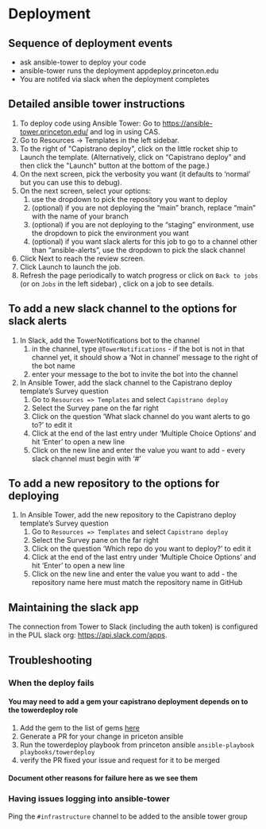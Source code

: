 # Deployment

## Sequence of deployment events
* ask ansible-tower to deploy your code
* ansible-tower runs the deployment appdeploy.princeton.edu
* You are notifed via slack when the deployment completes

## Detailed ansible tower instructions
1. To deploy code using Ansible Tower:
Go to https://ansible-tower.princeton.edu/ and log in using CAS.
1. Go to Resources -> Templates in the left sidebar.
1. To the right of "Capistrano deploy", click on the little rocket ship to Launch the template. (Alternatively, click on “Capistrano deploy” and then click the "Launch" button at the bottom of the page.)
1. On the next screen, pick the verbosity you want (it defaults to ‘normal’ but you can use this to debug).
1. On the next screen, select your options:
    1. use the dropdown to pick the repository you want to deploy
    1. (optional) if you are not deploying the “main” branch, replace “main” with the name of your branch
    1. (optional) if you are not deploying to the “staging” environment, use the dropdown to pick the environment you want
    1. (optional) if you want slack alerts for this job to go to a channel other than “ansible-alerts”, use the dropdown to pick the slack channel 
1. Click Next to reach the review screen.
1. Click Launch to launch the job.
1. Refresh the page periodically to watch progress or click on `Back to jobs` (or on `Jobs` in the left sidebar) , click on a job to see details.

## To add a new slack channel to the options for slack alerts
1. In Slack, add the TowerNotifications bot to the channel
    1. in the channel, type `@TowerNotifications` - if the bot is not in that channel yet, it should show a ‘Not in channel’ message to the right of the bot name
    1. enter your message to the bot to invite the bot into the channel
1. In Ansible Tower, add the slack channel to the Capistrano deploy template’s Survey question 
   1. Go to `Resources => Templates` and select `Capistrano deploy`
   1. Select the Survey pane on the far right
   1. Click on the question ‘What slack channel do you want alerts to go to?’ to edit it
   1. Click at the end of the last entry under ‘Multiple Choice Options’ and hit ‘Enter’ to open a new line
   1. Click on the new line and enter the value you want to add - every slack channel must begin with ‘#’

## To add a new repository to the options for deploying
  1. In Ansible Tower, add the new repository to the Capistrano deploy template’s Survey question
     1. Go to `Resources => Templates` and select `Capistrano deploy`
     1. Select the Survey pane on the far right
     1. Click on the question ‘Which repo do you want to deploy?’ to edit it
     1. Click at the end of the last entry under ‘Multiple Choice Options’ and hit ‘Enter’ to open a new line
     1. Click on the new line and enter the value you want to add - the repository name here must match the repository name in GitHub

## Maintaining the slack app

The connection from Tower to Slack (including the auth token) is configured in the PUL slack org: https://api.slack.com/apps.

## Troubleshooting

### When the deploy fails

#### You may need to add a gem your capistrano deployment depends on to the towerdeploy role
  1. Add the gem to the list of gems [here](https://github.com/pulibrary/princeton_ansible/blob/main/roles/towerdeploy/tasks/main.yml#L16)
  1. Generate a PR for your change in priceton ansible
  1. Run the towerdeploy playbook from princeton ansible `ansible-playbook playbooks/towerdeploy`
  1. verify the PR fixed your issue and request for it to be merged

#### Document other reasons for failure here as we see them

### Having issues logging into ansible-tower
  Ping the `#infrastructure` channel to be added to the ansible tower group